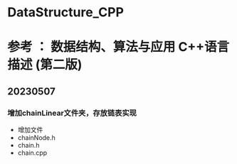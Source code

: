 # DataStructure_CPP
# 参考 ： 数据结构、算法与应用 C++语言描述 (第二版)

## 20230507

### 增加chainLinear文件夹，存放链表实现

- 增加文件
- chainNode.h
- chain.h
- chain.cpp

